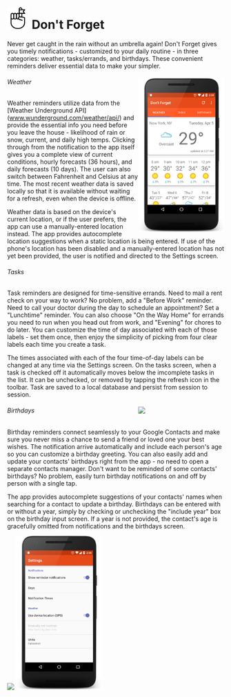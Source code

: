 # <img src="images/icon.png" width="50"> Don't Forget

Never get caught in the rain without an umbrella again! Don't Forget gives you timely notifications - customized to your daily routine - in three categories: weather, tasks/errands, and birthdays. These convenient reminders deliver essential data to make your simpler.

###### Weather <img src="images/weather.png" width="200" align="right" />
Weather reminders utilize data from the [Weather Underground API] (www.wunderground.com/weather/api/) and provide the essential info you need before you leave the house - likelihood of rain or snow, current, and daily high temps. Clicking through from the notification to the app itself gives you a complete view of current conditions, hourly forecasts (36 hours), and daily forecasts (10 days). The user can also switch between Fahrenheit and Celsius at any time. The most recent weather data is saved locally so that it is available without waiting for a refresh, even when the device is offline.

Weather data is based on the device's current location, or if the user prefers, the app can use a manually-entered location instead. The app provides autocomplete location suggestions when a static location is being entered. If use of the phone's location has been disabled and a manually-entered location has not yet been provided, the user is notified and directed to the Settings screen.

###### Tasks <img scr="images/tasks.png" width="200" align="right" />
Task reminders are designed for time-sensitive errands. Need to mail a rent check on your way to work? No problem, add a "Before Work" reminder. Need to call your doctor during the day to schedule an appointment? Set a "Lunchtime" reminder. You can also choose "On the Way Home" for errands you need to run when you head out from work, and "Evening" for chores to do later. You can customize the time of day associated with each of those labels - set them once, then enjoy the simplicity of picking from four clear labels each time you create a task.

The times associated with each of the four time-of-day labels can be changed at any time via the Settings screen. On the tasks screen, when a task is checked off it automatically moves below the imcomplete tasks in the list. It can be unchecked, or removed by tapping the refresh icon in the toolbar. Task are saved to a local database and persist from session to session.

###### Birthdays <img src="birthdays" width="200" align="right" />
Birthday reminders connect seamlessly to your Google Contacts and make sure you never miss a chance to send a friend or loved one your best wishes. The notification arrive automatically and include each person's age so you can customize a birthday greeting. You can also easily add and update your contacts' birthdays right from the app - no need to open a separate contacts manager. Don't want to be reminded of some contacts' birthdays? No problem, easily turn birthday notifications on and off by person with a single tap.

The app provides autocomplete suggestions of your contacts' names when searching for a contact to update a birthday. Birthdays can be entered with or without a year, simply by checking or unchecking the "include year" box on the birthday input screen. If a year is not provided, the contact's age is gracefully omitted from notifications and the birthdays screen.

<img src="notification.png" width="200" /> <img src="images/settings.png" width="200" />
